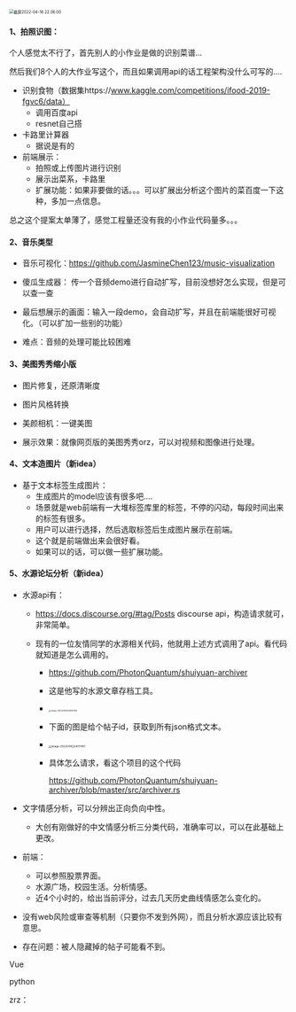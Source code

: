 <img src="/Users/danielle/Library/Application Support/typora-user-images/截屏2022-04-16 22.06.00.png" alt="截屏2022-04-16 22.06.00" style="zoom:50%;" />

#### 1、拍照识图：

个人感觉太不行了，首先别人的小作业是做的识别菜谱...

然后我们8个人的大作业写这个，而且如果调用api的话工程架构没什么可写的....

+ 识别食物（数据集https://www.kaggle.com/competitions/ifood-2019-fgvc6/data）
  + 调用百度api
  + resnet自己搭
+ 卡路里计算器
  + 据说是有的
+ 前端展示：
  + 拍照或上传图片进行识别
  + 展示出菜系，卡路里
  + 扩展功能：如果非要做的话。。。可以扩展出分析这个图片的菜百度一下这种，多加一点信息。

总之这个提案太单薄了，感觉工程量还没有我的小作业代码量多。。。



#### 2、音乐类型

+ 音乐可视化：https://github.com/JasmineChen123/music-visualization 
+ 傻瓜生成器： 传一个音频demo进行自动扩写，目前没想好怎么实现，但是可以查一查

+ 最后想展示的画面：输入一段demo，会自动扩写，并且在前端能很好可视化。（可以扩加一些别的功能）
+ 难点：音频的处理可能比较困难



#### 3、美图秀秀缩小版

+ 图片修复，还原清晰度
+ 图片风格转换
+ 美颜相机：一键美图

+ 展示效果：就像网页版的美图秀秀orz，可以对视频和图像进行处理。



#### 4、文本造图片（新idea）

+ 基于文本标签生成图片：
  + 生成图片的model应该有很多吧....
  + 场景就是web前端有一大堆标签库里的标签，不停的闪动，每段时间出来的标签有很多。
  + 用户可以进行选择，然后选取标签后生成图片展示在前端。
  + 这个就是前端做出来会很好看。
  + 如果可以的话，可以做一些扩展功能。



#### 5、水源论坛分析（新idea）

+ 水源api有：

  + https://docs.discourse.org/#tag/Posts discourse api，构造请求就可，非常简单。

  + 现有的一位友情同学的水源相关代码，他就用上述方式调用了api。看代码就知道是怎么调用的。

    + https://github.com/PhotonQuantum/shuiyuan-archiver

    + 这是他写的水源文章存档工具。

    + <img src="/Users/danielle/Library/Application Support/typora-user-images/image-20220416223920156.png" alt="image-20220416223920156" style="zoom:25%;" />

    + 下面的图是给个帖子id，获取到所有json格式文本。

    + <img src="/Users/danielle/Library/Application Support/typora-user-images/image-20220416224017491.png" alt="image-20220416224017491" style="zoom:33%;" />

    + 具体怎么请求，看这个项目的这个代码

      https://github.com/PhotonQuantum/shuiyuan-archiver/blob/master/src/archiver.rs

+ 文字情感分析，可以分辨出正向负向中性。

  + 大创有刚做好的中文情感分析三分类代码，准确率可以，可以在此基础上更改。
  
+ 前端：

  + 可以参照股票界面。
  + 水源广场，校园生活。分析情感。
  + 近4个小时的，给出当前评分，过去几天历史曲线情感怎么变化的。

+ 没有web风险或审查等机制（只要你不发到外网），而且分析水源应该比较有意思。

+ 存在问题：被人隐藏掉的帖子可能看不到。

Vue 

python

zrz：



